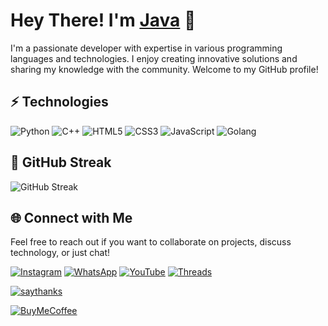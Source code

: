 # Hey There! I'm [Java](https://github.com/JawaTengahXploit1337) 👋

I'm a passionate developer with expertise in various programming languages and technologies. I enjoy creating innovative solutions and sharing my knowledge with the community. Welcome to my GitHub profile!

## ⚡ Technologies

![Python](https://img.shields.io/badge/-Python-black?style=flat-square&logo=Python)
![C++](https://img.shields.io/badge/-C++-00599C?style=flat-square&logo=c)
![HTML5](https://img.shields.io/badge/-HTML5-E34F26?style=flat-square&logo=html5&logoColor=white)
![CSS3](https://img.shields.io/badge/-CSS3-1572B6?style=flat-square&logo=css3)
![JavaScript](https://img.shields.io/badge/-JavaScript-black?style=flat-square&logo=javascript)
![Golang](https://img.shields.io/badge/-Golang-blue?style=flat-square&logo=go)

## 🌟 GitHub Streak

![GitHub Streak](https://streak-stats.demolab.com/?user=JawaTengahXploit1337)

## 🌐 Connect with Me

Feel free to reach out if you want to collaborate on projects, discuss technology, or just chat!

[![Instagram](https://img.shields.io/badge/-Instagram-%23E4405F?style=flat&logo=instagram&logoColor=white)](https://www.instagram.com/JavaXploiter)
[![WhatsApp](https://img.shields.io/badge/-WhatsApp-%23232D25?style=flat&logo=whatsapp&logoColor=white)](https://wa.me/6283847921480)
[![YouTube](https://img.shields.io/badge/-YouTube-%23FF0000?style=flat&logo=youtube&logoColor=white)](https://www.youtube.com/c/rozhakid)
[![Threads](https://img.shields.io/badge/-Threads-000000?style=flat&logo=threads&logoColor=white)](https://www.threads.net/@rozhak_official)

[![saythanks](https://img.shields.io/badge/say-thanks-ff69b4.svg)](https://saythanks.io/to/JohnCoene)

[![BuyMeCoffee][buymecoffeebadge]][buymecoffee]

[buymecoffee]: https://saweria.co/AsmaraHancur
[buymecoffeebadge]: https://img.shields.io/badge/buy%20me%20a%20coffe-donate-yellow.svg?style=for-the-badge
[commits-shield]: https://img.shields.io/github/commit-activity/y/audiconnect/audi_connect_ha?style=for-the-badge
